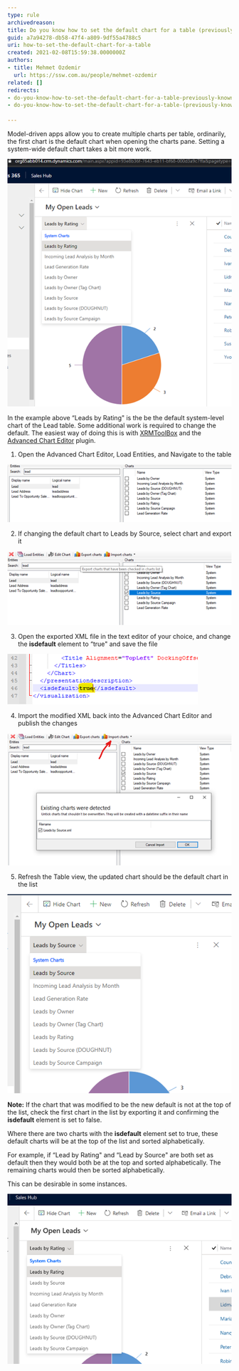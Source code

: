 ```yaml
---
type: rule
archivedreason: 
title: Do you know how to set the default chart for a table (previously known as an entity)?
guid: a7a94278-db58-47f4-a809-9df55a4788c5
uri: how-to-set-the-default-chart-for-a-table
created: 2021-02-08T15:59:38.0000000Z
authors:
- title: Mehmet Ozdemir
  url: https://ssw.com.au/people/mehmet-ozdemir
related: []
redirects:
- do-you-know-how-to-set-the-default-chart-for-a-table-previously-known-as-an-entity
- do-you-know-how-to-set-the-default-chart-for-a-table-(previously-known-as-an-entity)

---
```


Model-driven apps allow you to create multiple charts per table, ordinarily, the first chart is the default chart when opening the charts pane. Setting a system-wide default chart takes a bit more work.

<!--endintro-->

![Figure: The first chart in the list is the default](/rules/how-to-set-the-default-chart-for-a-table/default-chart-1.png)  

In the example above “Leads by Rating" is the be the default system-level chart of the Lead table. Some additional work is required to change the default. The easiest way of doing this is with     [XRMToolBox](https://www.xrmtoolbox.com/) and the     [Advanced Chart Editor](https://crmchartguy.com/2017/06/10/edit-charts-in-the-xrmtoolbox-for-dynamics-365/) plugin.

1. Open the Advanced Chart Editor, Load Entities, and Navigate to the table

![](/rules/how-to-set-the-default-chart-for-a-table/default-chart-2.png)  

2. If changing the default chart to Leads by Source, select chart and export it

![](/rules/how-to-set-the-default-chart-for-a-table/default-chart-3.png)  

3. Open the exported XML file in the text editor of your choice, and change the  **isdefault** element to “true" and save the file

![](/rules/how-to-set-the-default-chart-for-a-table/default-chart-4.png)  

4. Import the modified XML back into the Advanced Chart Editor and publish the changes

![](/rules/how-to-set-the-default-chart-for-a-table/default-chart-5.png)  

5. Refresh the Table view, the updated chart should be the default chart in the list

![](/rules/how-to-set-the-default-chart-for-a-table/default-chart-6.png)  



**Note:** If the chart that was modified to be the new default is not at the top of the list, check the first chart in the list by exporting it and confirming the      **isdefault** element is set to false.

Where there are two charts with the      **isdefault** element set to true, these default charts will be at the top of the list and sorted alphabetically.

For example, if “Lead by Rating" and “Lead by Source" are both set as default then they would both be at the top and sorted alphabetically. The remaining charts would then be sorted alphabetically.

This can be desirable in some instances.

![Figure: Two sorts, first alphabetical sort for the defaults, second alphabetical sort for the remaining charts](/rules/how-to-set-the-default-chart-for-a-table/default-chart-7.png)

